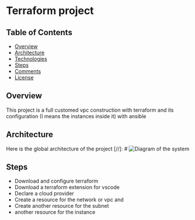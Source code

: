 # Terraform project
## Table of Contents

- [Overview](#overview)
- [Architecture](#architecture)
- [Technologies](#technologies)
- [Steps](#Step_by_step)
- [Comments](#comments)
- [License](#license)

## Overview

This project is a full customed vpc construction with terraform and its configuration (I means the instances inside it) with ansible

## Architecture
Here is the global architecture of the project
[//]: # ![Diagram of the system](<global-architecture.jpg>)

## Steps
- Download and configure terraform
- Download a terraform extension for vscode
- Declare a cloud provider
- Create a resource for the network or vpc and
- Create another resource for the subnet
- another resource for the instance
